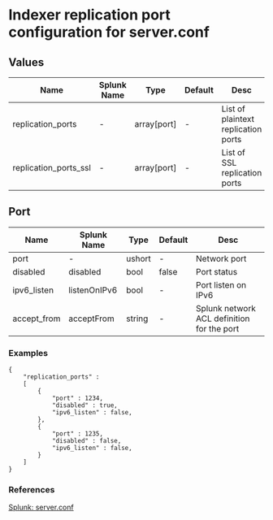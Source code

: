 # Indexer replication port configuration for server.conf
## Values
|Name|Splunk Name|Type|Default|Desc|
|---|---|---|---|---|
|replication_ports|-|array[port]|-|List of plaintext replication ports|
|replication_ports_ssl|-|array[port]|-|List of SSL replication ports|

## Port
|Name|Splunk Name|Type|Default|Desc|
|---|---|---|---|---|
|port|-|ushort|-|Network port|
|disabled|disabled|bool|false|Port status|
|ipv6_listen|listenOnIPv6|bool|-|Port listen on IPv6|
|accept_from|acceptFrom|string|-|Splunk network ACL definition for the port|

### Examples
```
{
	"replication_ports" :
	[
		{
			"port" : 1234,
			"disabled" : true,
			"ipv6_listen" : false,
		},
		{
			"port" : 1235,
			"disabled" : false,
			"ipv6_listen" : false,
		}
	]
}
```
### References
[Splunk: server.conf](https://docs.splunk.com/Documentation/Splunk/latest/Admin/Serverconf)
